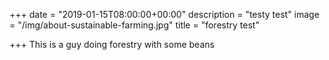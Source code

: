 +++
date = "2019-01-15T08:00:00+00:00"
description = "testy test"
image = "/img/about-sustainable-farming.jpg"
title = "forestry test"

+++
This is a guy doing forestry with some beans